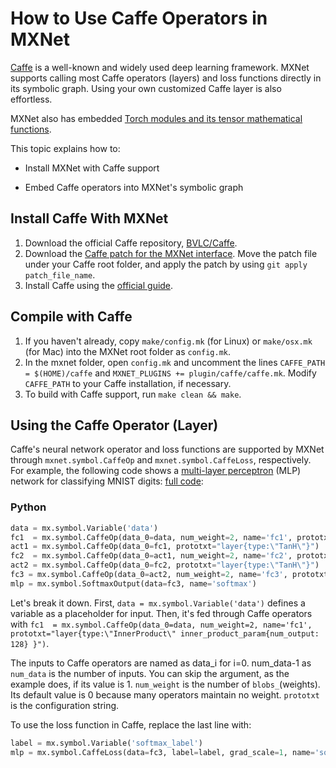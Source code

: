 # How to Use Caffe Operators in MXNet

[Caffe](http://caffe.berkeleyvision.org/) is a well-known and widely used deep learning framework. MXNet supports calling most Caffe operators (layers) and loss functions directly in its symbolic graph. Using your own customized Caffe layer is also effortless.

MXNet also has embedded [Torch modules and its tensor mathematical functions](https://github.com/dmlc/mxnet/blob/master/docs/how_to/torch.md).

This topic explains how to:

* Install MXNet with Caffe support

* Embed Caffe operators into MXNet's symbolic graph

## Install Caffe With MXNet


1. Download the official Caffe repository, [BVLC/Caffe](https://github.com/BVLC/caffe).
2. Download the [Caffe patch for the MXNet interface](https://github.com/BVLC/caffe/pull/4527.patch). Move the patch file under your Caffe root folder, and apply the patch by using `git apply patch_file_name`.
3. Install Caffe using the [official guide](http://caffe.berkeleyvision.org/installation.html).

## Compile with Caffe


1. If you haven't already, copy `make/config.mk` (for Linux) or `make/osx.mk` (for Mac) into the MXNet root folder as `config.mk`. 
2. In the mxnet folder, open `config.mk` and uncomment the lines `CAFFE_PATH = $(HOME)/caffe` and `MXNET_PLUGINS += plugin/caffe/caffe.mk`. Modify `CAFFE_PATH` to your Caffe installation, if necessary. 
3. To build with Caffe support, run `make clean && make`.

## Using the Caffe Operator (Layer)
Caffe's neural network operator and loss functions are supported by MXNet through `mxnet.symbol.CaffeOp` and `mxnet.symbol.CaffeLoss`, respectively.
For example, the following code shows a [multi-layer perceptron](https://en.wikipedia.org/wiki/Multilayer_perceptron) (MLP) network for classifying MNIST digits: [full code](https://github.com/dmlc/mxnet/blob/master/example/caffe/caffe_net.py):

### Python

```Python
data = mx.symbol.Variable('data')
fc1  = mx.symbol.CaffeOp(data_0=data, num_weight=2, name='fc1', prototxt="layer{type:\"InnerProduct\" inner_product_param{num_output: 128} }")
act1 = mx.symbol.CaffeOp(data_0=fc1, prototxt="layer{type:\"TanH\"}")
fc2  = mx.symbol.CaffeOp(data_0=act1, num_weight=2, name='fc2', prototxt="layer{type:\"InnerProduct\" inner_product_param{num_output: 64} }")
act2 = mx.symbol.CaffeOp(data_0=fc2, prototxt="layer{type:\"TanH\"}")
fc3 = mx.symbol.CaffeOp(data_0=act2, num_weight=2, name='fc3', prototxt="layer{type:\"InnerProduct\" inner_product_param{num_output: 10}}")
mlp = mx.symbol.SoftmaxOutput(data=fc3, name='softmax')
```

Let's break it down. First, `data = mx.symbol.Variable('data')` defines a variable as a placeholder for input.
Then, it's fed through Caffe operators with `fc1  = mx.symbol.CaffeOp(data_0=data, num_weight=2, name='fc1', prototxt="layer{type:\"InnerProduct\" inner_product_param{num_output: 128} }")`.

The inputs to Caffe operators are named as data_i for i=0.  num_data-1 as `num_data` is the number of inputs. You can skip the argument, as the example does, if its value is 1. `num_weight` is the number of `blobs_`(weights). Its default value is 0 because many operators maintain no weight. `prototxt` is the configuration string.

To use the loss function in Caffe, replace the last line with:

```Python
label = mx.symbol.Variable('softmax_label')
mlp = mx.symbol.CaffeLoss(data=fc3, label=label, grad_scale=1, name='softmax', prototxt="layer{type:\"SoftmaxWithLoss\"}")
```


